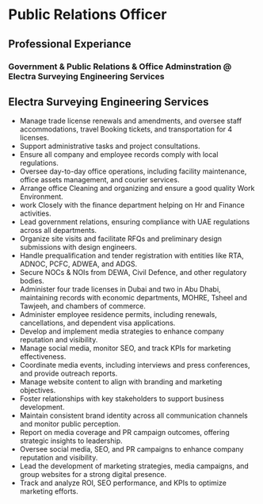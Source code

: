 # Public Relations Officer

## Professional Experiance 

### Government & Public Relations & Office Adminstration @ Electra Surveying Engineering Services

## Electra Surveying Engineering Services
- Manage trade license renewals and amendments, and oversee staff
accommodations, travel Booking tickets, and transportation for 4 licenses.
- Support administrative tasks and project consultations.
- Ensure all company and employee records comply with local regulations.
- Oversee day-to-day office operations, including facility maintenance, office assets
management, and courier services.
- Arrange office Cleaning and organizing and ensure a good quality Work
Environment.
- work Closely with the finance department helping on Hr and Finance activities.
- Lead government relations, ensuring compliance with UAE regulations across all
departments.
- Organize site visits and facilitate RFQs and preliminary design submissions with
design engineers.
- Handle prequalification and tender registration with entities like RTA, ADNOC, PCFC,
ADWEA, and ADGS.
- Secure NOCs & NOIs from DEWA, Civil Defence, and other regulatory bodies.
- Administer four trade licenses in Dubai and two in Abu Dhabi, maintaining records
with economic departments, MOHRE, Tsheel and Tawjeeh, and chambers of
commerce.
- Administer employee residence permits, including renewals, cancellations, and
dependent visa applications.
- Develop and implement media strategies to enhance company reputation and
visibility.
- Manage social media, monitor SEO, and track KPIs for marketing effectiveness.
- Coordinate media events, including interviews and press conferences, and provide
outreach reports.
- Manage website content to align with branding and marketing objectives.
- Foster relationships with key stakeholders to support business development.
- Maintain consistent brand identity across all communication channels and monitor 
public perception.
- Report on media coverage and PR campaign outcomes, offering strategic insights
to leadership.
- Oversee social media, SEO, and PR campaigns to enhance company reputation and
visibility.
- Lead the development of marketing strategies, media campaigns, and group
websites for a strong digital presence.
- Track and analyze ROI, SEO performance, and KPIs to optimize marketing efforts.
